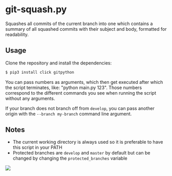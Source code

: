 # git-squash.py

Squashes all commits of the current branch into one which contains a summary of all squashed commits with their subject and body, formatted for readability.

## Usage

Clone the repository and install the dependencies:

```bash
$ pip3 install click gitpython
```

You can pass numbers as arguments, which then get executed after which the script terminates, like: "python main.py 123".
Those numbers correspond to the different commands you see when running the script without any arguments.

If your branch does not branch off from `develop`, you can pass another origin with the `--branch my-branch` command line argument.

## Notes

* The current working directory is always used so it is preferable to have this script in your PATH
* Protected branches are `develop` and `master` by default but can be changed by changing the `protected_branches` variable

![](https://github.com/Gira-X/git-squash.py/raw/master/screencast/1.gif)

